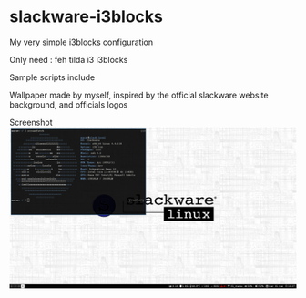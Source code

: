 # slackware-i3blocks
My very simple i3blocks configuration

Only need : 
feh
tilda
i3
i3blocks

Sample scripts include

Wallpaper made by myself, inspired by the official slackware website background, and officials logos

Screenshot
![screenshot](screenshot.png?raw=true "Screenshot")

